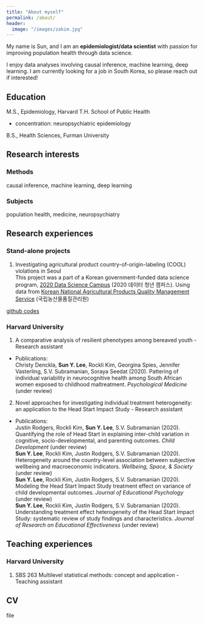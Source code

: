 ```yaml
---
title: "About myself"
permalink: /about/
header:
  image: "/images/zakim.jpg"
---
```

My name is Sun, and I am an **epidemiologist/data scientist** with passion for improving population health through data science.

I enjoy data analyses involving causal inference, machine learning, deep learning. I am currently looking for a job in South Korea, so please reach out if interested!

## Education
M.S., Epidemiology, Harvard T.H. School of Public Health
- concentration: neuropsychiatric epidemiology

B.S., Health Sciences, Furman University

## Research interests
### Methods
causal inference, machine learning, deep learning
### Subjects
population health, medicine, neuropsychiatry

## Research experiences
### Stand-alone projects
1. Investigating agricultural product country-of-origin-labeling (COOL) violations in Seoul  
This project was a part of a Korean government-funded data science program, [2020 Data Science Campus](http://bigjob.dbguide.net/) (2020 데이터 청년 캠퍼스). Using data from [Korean National Agricultural Products Quality Management Service](http://www.naqs.go.kr/main/main.do) (국립농산물품질관리원)

[github codes ](https://github.com/sunyeoplee/R-learning)

### Harvard University
1. A comparative analysis of resilient phenotypes among bereaved youth - Research assistant  
* Publications:  
Christy Denckla, **Sun Y. Lee**, Rockli Kim,  Georgina Spies, Jennifer Vasterling, S.V. Subramanian, Soraya Seedat (2020). Pattering of individual variability in neurocognitive health among South African women exposed to childhood maltreatment. *Psychological Medicine* (under review)

2. Novel approaches for investigating individual treatment heterogeneity: an application to the Head Start Impact Study - Research assistant
* Publications:  
Justin Rodgers, Rockli Kim, **Sun Y. Lee**, S.V. Subramanian (2020). Quantifying the role of Head Start in explaining inter-child variation in cognitive, socio-developmental, and parenting outcomes. *Child Development* (under review)  
**Sun Y. Lee**, Rockli Kim, Justin Rodgers, S.V. Subramanian (2020). Heterogeneity around the country-level association between subjective wellbeing and macroeconomic indicators. *Wellbeing, Space, & Society* (under review)  
**Sun Y. Lee**, Rockli Kim, Justin Rodgers, S.V. Subramanian (2020). Modeling the Head Start Impact Study treatment effect on variance of child developmental outcomes. *Journal of Educational Psychology* (under review)  
**Sun Y. Lee**, Rockli Kim, Justin Rodgers, S.V. Subramanian (2020). Understanding treatment effect heterogeneity of the Head Start Impact Study: systematic review of study findings and characteristics. *Journal of Research on Educational Effectiveness* (under review)

## Teaching experiences
### Harvard University
1. SBS 263 Multilevel statistical methods: concept and application - Teaching assistant




## CV
file


